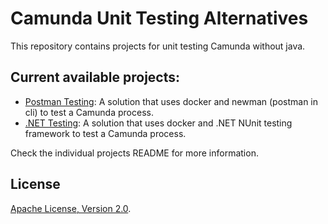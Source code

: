 # Camunda Unit Testing Alternatives
This repository contains projects for unit testing Camunda without java. 

## Current available projects:
* [Postman Testing](postman): A solution that uses docker and newman (postman in cli) to test a Camunda process.
* [.NET Testing](dot-net/Camunda.Test.Example): A solution that uses docker and .NET NUnit testing framework to test a Camunda process.

Check the individual projects README for more information.

## License
[Apache License, Version 2.0](http://www.apache.org/licenses/LICENSE-2.0).
